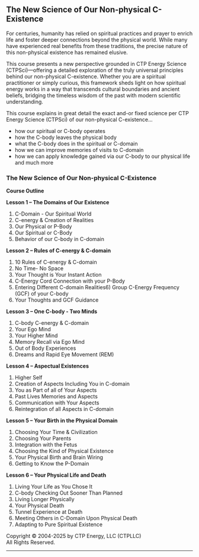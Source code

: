 ## The New Science of Our Non-physical C-Existence

For centuries, humanity has relied on spiritual practices and prayer to enrich life and foster deeper connections beyond the physical world. While many have experienced real benefits from these traditions, the precise nature of this non-physical existence has remained elusive.

This course presents a new perspective grounded in CTP Energy Science (CTPSci)—offering a detailed exploration of the truly universal principles behind our non-physical C-existence. Whether you are a spiritual practitioner or simply curious, this framework sheds light on how spiritual energy works in a way that transcends cultural boundaries and ancient beliefs, bridging the timeless wisdom of the past with modern scientific understanding.

This course explains in great detail the exact and-or fixed science per CTP Energy Science
(CTPSci) of our non-physical C-existence...

- how our spiritual or C-body operates<br>
- how the C-body leaves the physical body<br>
- what the C-body does in the spiritual or C-domain<br>
- how we can improve memories of visits to C-domain<br>
- how we can apply knowledge gained via our C-body to our physical life and much more<br>

### The New Science of Our Non-physical C-Existence

**Course Outline**

**Lesson 1 – The Domains of Our Existence**
1) C-Domain - Our Spiritual World
2) C-energy & Creation of Realities
3) Our Physical or P-Body
4) Our Spiritual or C-Body
5) Behavior of our C-body in C-domain

**Lesson 2 – Rules of C-energy & C-domain**
1) 10 Rules of C-energy & C-domain
2) No Time- No Space
3) Your Thought is Your Instant Action
4) C-Energy Cord Connection with your P-Body
5) Entering Different C-domain Realities6) Group C-Energy Frequency (GCF) of your C-body
7) Your Thoughts and GCF Guidance

**Lesson 3 – One C-body - Two Minds**
1) C-body C-energy & C-domain
2) Your Ego Mind
3) Your Higher Mind
4) Memory Recall via Ego Mind
5) Out of Body Experiences
6) Dreams and Rapid Eye Movement (REM)

**Lesson 4 – Aspectual Existences**
1) Higher Self
2) Creation of Aspects Including You in C-domain
3) You as Part of all of Your Aspects
4) Past Lives Memories and Aspects
5) Communication with Your Aspects
6) Reintegration of all Aspects in C-domain

**Lesson 5 – Your Birth in the Physical Domain**
1) Choosing Your Time & Civilization
2) Choosing Your Parents
3) Integration with the Fetus
4) Choosing the Kind of Physical Existence
5) Your Physical Birth and Brain Wiring
6) Getting to Know the P-Domain

**Lesson 6 – Your Physical Life and Death**
1) Living Your Life as You Chose It
2) C-body Checking Out Sooner Than Planned
3) Living Longer Physically
4) Your Physical Death
5) Tunnel Experience at Death
6) Meeting Others in C-Domain Upon Physical Death
7) Adapting to Pure Spiritual Existence

Copyright © 2004-2025 by CTP Energy, LLC (CTPLLC)  
All Rights Reserved.

---

